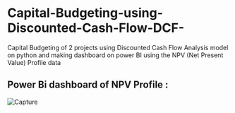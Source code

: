 # Capital-Budgeting-using-Discounted-Cash-Flow-DCF-
Capital Budgeting of 2 projects using Discounted Cash Flow Analysis model on python and making dashboard on power BI using the NPV (Net Present Value) Profile data

## Power Bi dashboard of NPV Profile : 

![Capture](https://user-images.githubusercontent.com/86561124/230452022-7aec5e5d-2202-4ee5-8065-ecc868d09f12.JPG)
